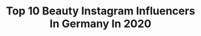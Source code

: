 ---
title: Top 10 Beauty Instagram Influencers In Germany In 2020
description: Identify the most popular Instagram accounts on inBeat.
platform: Instagram
profiles:
  - username: "sabrina_merlina"
    fullname: >-
      Sabrina-Merlina Binder
    location: "Germany"
    followers: 15158
    engagement: 1458
    commentsToLikes: 0.280401
    avatar: "https://scontent-bos3-1.cdninstagram.com/v/t51.2885-19/s320x320/84876529_638582656958345_6476583040511377408_n.jpg?_nc_ht=scontent-bos3-1.cdninstagram.com&_nc_ohc=qTr5MWzLyl8AX-JmlmL&oh=9c21bfd30fa4b96ef1fb43add64a6154&oe=5EB93819"
    verified: false
    hashtags: "#nextvisualportraits, #zahnaufhellungsset, #throwbackthursday, #missecogermany2020"
  - username: "bak_lifestyle"
    fullname: >-
      Yvonne
    location: "Germany"
    followers: 10142
    engagement: 1880
    commentsToLikes: 0.191716
    avatar: "https://scontent-ams4-1.cdninstagram.com/v/t51.2885-19/s320x320/89419967_512356589482571_2800386202467827712_n.jpg?_nc_ht=scontent-ams4-1.cdninstagram.com&_nc_ohc=xnr-8xB_JoEAX_v23_l&oh=1c0a1a50db223284323c56696ac2545e&oe=5EB9F4B8"
    verified: false
    hashtags: "#happy, #trend, #casualstyle, #parisstreetstyle"
  - username: "ranaalnsour"
    fullname: >-
      رنا النسور .
    location: "Germany"
    followers: 22291
    engagement: 1719
    commentsToLikes: 0.135249
    avatar: "https://scontent-ams4-1.cdninstagram.com/v/t51.2885-19/s320x320/90991293_2771175036311007_8152837329359208448_n.jpg?_nc_ht=scontent-ams4-1.cdninstagram.com&_nc_ohc=T7jJmUVDJzYAX_AgVIK&oh=6865b82f067a0839c0a7a95766ff3a32&oe=5EB947F6"
    verified: false
    hashtags: "#sheinofficial, #stylist, #summer, #amman"
  - username: "dana_natalli"
    fullname: >-
      Dana Natalli
    location: "Germany"
    followers: 110616
    engagement: 665
    commentsToLikes: 0.094520
    avatar: "https://instagram.fsac1-1.fna.fbcdn.net/v/t51.2885-19/s320x320/66791162_372149406765258_4724567465592356864_n.jpg?_nc_ht=instagram.fsac1-1.fna.fbcdn.net&_nc_ohc=a_7seWYhBI4AX9xK_rB&oh=92dd8b488d23e2f8bf7a3bcddec21308&oe=5E9D63BD"
    verified: false
    hashtags: "#lifestyle, #polishmodel, #bodygoals, #natalli"
  - username: "margusha____"
    fullname: >-
      Maggy🎀
    location: "Germany"
    followers: 109127
    engagement: 565
    commentsToLikes: 0.039676
    avatar: "https://scontent-lhr8-1.cdninstagram.com/v/t51.2885-19/s320x320/89097501_1215642781972957_7541055088136028160_n.jpg?_nc_ht=scontent-lhr8-1.cdninstagram.com&_nc_ohc=Orzu-PDsGiMAX8MTaog&oh=70927ed5bc33c387447f48b90889b014&oe=5EB986B5"
    verified: false
    hashtags: "#sweetcandy, #umbrella, #tulpen, #hairgoals"
  - username: "ipeek_oz_"
    fullname: >-
      𝐅𝐚𝐬𝐡𝐢𝐨𝐧 🌷 𝐋𝐢𝐟𝐞𝐬𝐭𝐲𝐥𝐞
    location: "Germany"
    followers: 13824
    engagement: 1110
    commentsToLikes: 0.088429
    avatar: "https://scontent-ams4-1.cdninstagram.com/v/t51.2885-19/s320x320/91247191_154902722455428_4947479863142383616_n.jpg?_nc_ht=scontent-ams4-1.cdninstagram.com&_nc_ohc=r_31GEgeANQAX__Exzz&oh=9ad5389cbfe0ff3df304c654d3b42657&oe=5EB9F31E"
    verified: false
    hashtags: "#nefes, #corona, #hausdesgeldes, #lovequotes"
  - username: "flauschelle"
    fullname: >-
      ▪️Michelle ➰ Flauschelle▪️
    location: "Germany"
    followers: 13410
    engagement: 1058
    commentsToLikes: 0.285482
    avatar: "https://scontent-lht6-1.cdninstagram.com/v/t51.2885-19/s320x320/87740525_194464444979862_5693545545365192704_n.jpg?_nc_ht=scontent-lht6-1.cdninstagram.com&_nc_ohc=9jgpZE9umzMAX8e4Xp7&oh=aa37961506793069a87c0e5dc4585102&oe=5EBB746A"
    verified: false
    hashtags: "#maxplusmgmt, #ohpolly, #verlosung, #mercedes"
  - username: "lia.alexia"
    fullname: >-
      Alexia 🇬🇷
    location: "Germany"
    followers: 7291
    engagement: 1163
    commentsToLikes: 0.089604
    avatar: "https://scontent-nrt1-1.cdninstagram.com/v/t51.2885-19/s320x320/65645433_2333352286937396_6759742181272977408_n.jpg?_nc_ht=scontent-nrt1-1.cdninstagram.com&_nc_ohc=zLAvr-qHJ2EAX_1j4AN&oh=9cc4ad4c0ed5a32a0afe2e3b048745f8&oe=5E98ED15"
    verified: false
    hashtags: "#horstkirchberger, #ootdfashion, #redlips, #girlswholift"
  - username: "aleksandra.makeup"
    fullname: >-
      Aleksandra ♡
    location: "Germany"
    followers: 22967
    engagement: 663
    commentsToLikes: 0.122547
    avatar: "https://scontent-nrt1-1.cdninstagram.com/v/t51.2885-19/s320x320/60698981_878527752503903_717096711926841344_n.jpg?_nc_ht=scontent-nrt1-1.cdninstagram.com&_nc_ohc=AvxHouQkg0gAX_1p-RZ&oh=b4784cfebabd64f4211e485126996b88&oe=5EA8DB01"
    verified: false
    hashtags: "#happy, #ardelllashes, #benefitbrows, #love"
  - username: "princessrosana_com"
    fullname: >-
      ROSANA FUNKE
    location: "Germany"
    followers: 23004
    engagement: 658
    commentsToLikes: 0.103747
    avatar: "https://scontent-lhr8-1.cdninstagram.com/v/t51.2885-19/s320x320/53020521_2570455136302440_4548777546543529984_n.jpg?_nc_ht=scontent-lhr8-1.cdninstagram.com&_nc_ohc=or8Xe1Kvt94AX_1ClHw&oh=b1b7cf824f05562002a04bd37e834d78&oe=5EB998B1"
    verified: false
    hashtags: "#fashionista, #trendylook, #classy, #interiorinspiration"
---